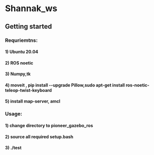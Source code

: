 # Shannak_ws



## Getting started

### Requriemtns:

#### 
#### 1) Ubuntu 20.04
#### 2) ROS noetic
#### 3) Numpy,tk
#### 4) moveit , pip install --upgrade Pillow,sudo apt-get install ros-noetic-teleop-twist-keyboard 
#### 5) install map-server, amcl

### Usage:
#### 1) change directory to pioneer_gazebo_ros
#### 2) source all required setup.bash  
#### 3) ./test



